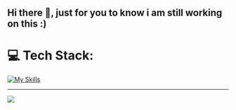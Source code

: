 ## Hi there 👋,  just for you to know i am still working on this :)

<!--
**csavva2809/csavva2809** is a ✨ _special_ ✨ repository because its `README.md` (this file) appears on your GitHub profile.

Here are some ideas to get you started:

- 🔭 I’m currently working on ...
- 🌱 I’m currently learning ...
- 👯 I’m looking to collaborate on ...
- 🤔 I’m looking for help with ...
- 💬 Ask me about ...
- 📫 How to reach me: ...
- 😄 Pronouns: ...
- ⚡ Fun fact: ...
-->

# 💻 Tech Stack:
[![My Skills](https://skillicons.dev/icons?i=js,html,css,wasm)](https://skillicons.dev)


---
[![](https://visitcount.itsvg.in/api?id=csavva2809&icon=0&color=0)](https://visitcount.itsvg.in)

<!-- Proudly created with GPRM ( https://gprm.itsvg.in ) -->
